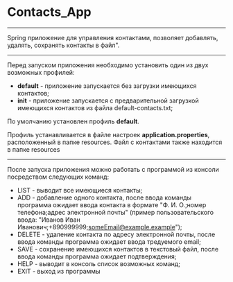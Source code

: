 
# Contacts_App

---
Spring приложение для управления контактами, позволяет добавлять, удалять, сохранять контакты в файл".

---
Перед запуском приложения необходимо установить один из двух возможных профилей:
- **default** - приложение запускается без загрузки имеющихся контактов;
- **init** - приложение запускается с предварительной загрузкой имеющихся контактов из файла default-contacts.txt;

По умолчанию установлен профиль **default**.

Профиль устанавливается в файле настроек **application.properties**, расположенный в папке resources.
Файл с контактами также находится в папке resources

---
После запуска приложения можно работать с программой из консоли посредством следующих команд:
- LIST - выводит все имеющиеся контакты;
- ADD - добавление одного контакта, после ввода команды программа ожидает ввода контакта в формате "Ф. И. О.;номер телефона;адрес электронной почты" (пример пользовательского ввода: "Иванов Иван Иванович;+890999999;someEmail@example.example");
- DELETE - удаление контакта по адресу электронной почты, после ввода команды программа ожидает ввода тредуемого email;
- SAVE - сохранение имеющихся контактов в текстовый файл, после ввода команды программа ожидает подтверждения;
- HELP - выводит в консоль список возможных команд;
- EXIT - выход из программы